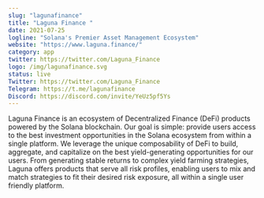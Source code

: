 ```yaml
---
slug: "lagunafinance"
title: "Laguna Finance "
date: 2021-07-25
logline: "Solana's Premier Asset Management Ecosystem"
website: "https://www.laguna.finance/"
category: app
twitter: https://twitter.com/Laguna_Finance
logo: /img/lagunafinance.svg
status: live
Twitter: https://twitter.com/Laguna_Finance
Telegram: https://t.me/lagunafinance
Discord: https://discord.com/invite/YeUz5pf5Ys
---
```


Laguna Finance is an ecosystem of Decentralized Finance (DeFi) products powered by the Solana blockchain. Our goal is simple: provide users access to the best investment opportunities in the Solana ecosystem from within a single platform. We leverage the unique composability of DeFi to build, aggregate, and capitalize on the best yield-generating opportunities for our users. From generating stable returns to complex yield farming strategies, Laguna offers products that serve all risk profiles, enabling users to mix and match strategies to fit their desired risk exposure, all within a single user friendly platform.
